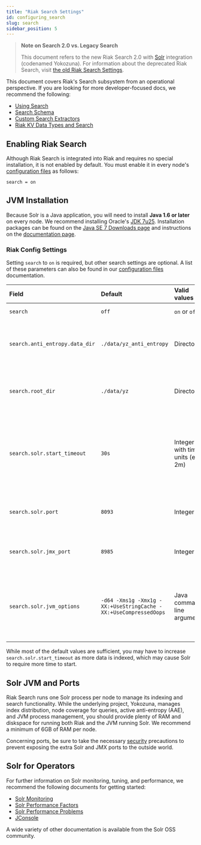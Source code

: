 ```yaml
---
title: "Riak Search Settings"
id: configuring_search
slug: search
sidebar_position: 5
---
```


[usage search]: ../developing/usage/search.md

[usage search schema]: ../developing/usage/search-schemas.md

[usage search data types]: ../developing/usage/searching-data-types.md

[usage custom extractors]: ../developing/usage/custom-extractors.md

[config reference]: ../configuring/reference.md

[config reference#search]: ../configuring/reference.md#search

[glossary aae]: ../learn/glossary.md#active-anti-entropy-aae

[security index]: ../using/security/index.md

> **Note on Search 2.0 vs. Legacy Search**
>
> This document refers to the new Riak Search 2.0 with
> [Solr](http://lucene.apache.org/solr/) integration (codenamed
> Yokozuna). For information about the deprecated Riak Search, visit [the old Riak Search Settings](http://docs.basho.com/riak/1.4.8/ops/advanced/configs/search/).

This document covers Riak's Search subsystem from an
operational perspective. If you are looking for more developer-focused
docs, we recommend the following:

* [Using Search][usage search]
* [Search Schema][usage search schema]
* [Custom Search Extractors][usage custom extractors]
* [Riak KV Data Types and Search][usage search data types]

## Enabling Riak Search

Although Riak Search is integrated into Riak and requires no special
installation, it is not enabled by default.  You must enable it in every
node's [configuration files][config reference] as follows:

```riakconf
search = on
```

## JVM Installation

Because Solr is a Java application, you will need to install **Java 1.6
or later** on every node. We recommend installing Oracle's [JDK
7u25](http://www.oracle.com/technetwork/java/javase/7u25-relnotes-1955741.html).
Installation packages can be found on the [Java SE 7 Downloads
page](http://www.oracle.com/technetwork/java/javase/downloads/java-archive-downloads-javase7-521261.html#jre-7u25-oth-JPR)
and instructions on the [documentation
page](http://www.oracle.com/technetwork/java/javase/documentation/index.html).

### Riak Config Settings

Setting `search` to `on` is required, but other search settings are
optional. A list of these parameters can also be found in our
[configuration files][config reference#search] documentation.

| Field                          | Default                                                         | Valid values                     | Description                                                                                                                |
|:-------------------------------|:----------------------------------------------------------------|:---------------------------------|:---------------------------------------------------------------------------------------------------------------------------|
| `search`                       | `off`                                                           | `on` or `off`                    | Enable or disable Search                                                                                                   |
| `search.anti_entropy.data_dir` | `./data/yz_anti_entropy`                                        | Directory                        | The directory in which Riak Search stores files related to [active anti-entropy][glossary aae]                             |
| `search.root_dir`              | `./data/yz`                                                     | Directory                        | The root directory in which index data and configuration is stored                                                         |
| `search.solr.start_timeout`    | `30s`                                                           | Integer with time units (eg. 2m) | How long Riak will wait for Solr to start (attempts twice before shutdown). Values lower than 1s will be rounded up to 1s. |
| `search.solr.port`             | `8093`                                                          | Integer                          | The port number to which Solr binds (note: binds on every interface)                                                       |
| `search.solr.jmx_port`         | `8985`                                                          | Integer                          | The port number to which Solr JMX (note: binds on every interface)                                                         |
| `search.solr.jvm_options`      | `-d64 -Xms1g -Xmx1g -XX:+UseStringCache -XX:+UseCompressedOops` | Java command-line arguments      | The options to pass to the Solr JVM. Non-standard options, e.g. `-XX`, may not be portable across JVM implementations.     |

While most of the default values are sufficient, you may have to
increase `search.solr.start_timeout` as more data is indexed, which may
cause Solr to require more time to start.

## Solr JVM and Ports

Riak Search runs one Solr process per node to manage its indexing and
search functionality. While the underlying project, Yokozuna, manages
index distribution, node coverage for queries, active anti-entropy
(AAE), and JVM process management, you should provide plenty of RAM and diskspace for running both Riak and the JVM running Solr. We recommend a minimum of 6GB of RAM per node.

Concerning ports, be sure to take the necessary [security][security index] precautions to prevent exposing the extra Solr and JMX ports
to the outside world.

## Solr for Operators

For further information on Solr monitoring, tuning, and performance, we
recommend the following documents for getting started:

* [Solr Monitoring](https://wiki.apache.org/solr/SolrMonitoring)
* [Solr Performance Factors](https://wiki.apache.org/solr/SolrPerformanceFactors)
* [Solr Performance Problems](https://wiki.apache.org/solr/SolrPerformanceProblems)
* [JConsole](http://docs.oracle.com/javase/7/docs/technotes/guides/management/jconsole.html)

A wide variety of other documentation is available from the Solr OSS
community.